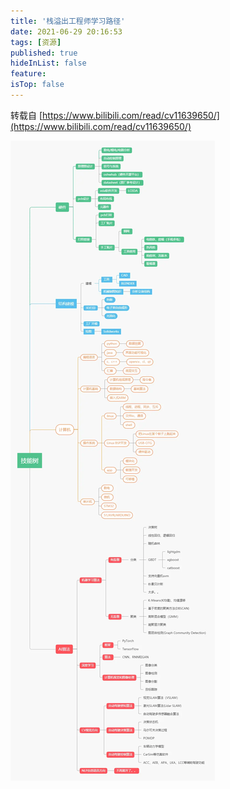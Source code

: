 ```yaml
---
title: '栈溢出工程师学习路径'
date: 2021-06-29 20:16:53
tags: [资源]
published: true
hideInList: false
feature: 
isTop: false
---
```

转载自 [https://www.bilibili.com/read/cv11639650/](https://www.bilibili.com/read/cv11639650/)

<!--more-->

![技能树](../images/1646206437192.webp)